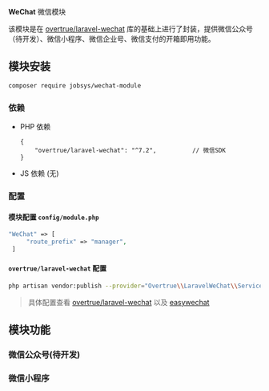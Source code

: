**WeChat** 微信模块

该模块是在 [overtrue/laravel-wechat](https://github.com/overtrue/laravel-wechat) 库的基础上进行了封装，提供微信公众号（待开发）、微信小程序、微信企业号、微信支付的开箱即用功能。

## 模块安装

```bash
composer require jobsys/wechat-module
```

### 依赖

+ PHP 依赖

   ```json5
   {
       "overtrue/laravel-wechat": "^7.2",          // 微信SDK
   }
   ```
+ JS 依赖 (无)

### 配置

#### 模块配置 `config/module.php`

```php
"WeChat" => [
     "route_prefix" => "manager",                                                   // 路由前缀
 ]
```

#### `overtrue/laravel-wechat` 配置

```bash
php artisan vendor:publish --provider="Overtrue\\LaravelWeChat\\ServiceProvider"
```

> 具体配置查看 [overtrue/laravel-wechat](https://github.com/overtrue/laravel-wechat) 以及 [easywechat](https://easywechat.com/)

## 模块功能

### 微信公众号(待开发)


### 微信小程序